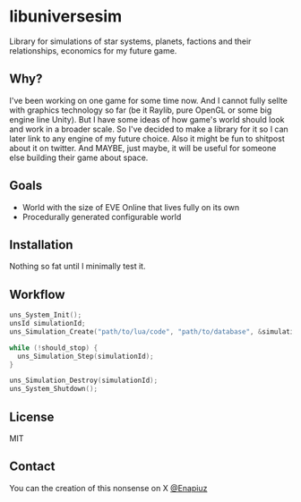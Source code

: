 # libuniversesim

Library for simulations of star systems, planets, factions and their relationships, economics for my future game.

## Why?

I've been working on one game for some time now.
And I cannot fully sellte with graphics technology so far (be it Raylib, pure OpenGL or some big engine line Unity).
But I have some ideas of how game's world should look and work in a broader scale.
So I've decided to make a library for it so I can later link to any engine of my future choice.
Also it might be fun to shitpost about it on twitter.
And MAYBE, just maybe, it will be useful for someone else building their game about space.

## Goals

- World with the size of EVE Online that lives fully on its own
- Procedurally generated configurable world

## Installation

Nothing so fat until I minimally test it.

## Workflow

```C++
uns_System_Init();
unsId simulationId;
uns_Simulation_Create("path/to/lua/code", "path/to/database", &simulationId);

while (!should_stop) {
  uns_Simulation_Step(simulationId);
}

uns_Simulation_Destroy(simulationId);
uns_System_Shutdown();
```

## License

MIT

## Contact

You can the creation of this nonsense on X [@Enapiuz](https://x.com/Enapiuz)
